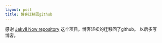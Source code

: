 ```yaml
---
layout: post
title: 博客迁移回github
---
```


感谢 [Jekyll Now repository](https://github.com/barryclark/jekyll-now) 这个项目，博客轻松的迁移回了github。
以后多写博客。

